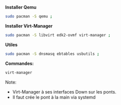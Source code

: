 
**Installer Qemu**
```bash
sudo pacman -S qemu ;
```


**Installer Virt-Manager**
```bash
sudo pacman -S libvirt edk2-ovmf virt-manager ;
```

**Utiles**
```bash
sudo pacman -S dnsmasq ebtables usbutils ;
```

**Commandes:**
```bash
virt-manager
```

Note:
- Virt-Manager à ses interfaces Down sur les ponts.
- Il faut crée le pont à la main via systemd


